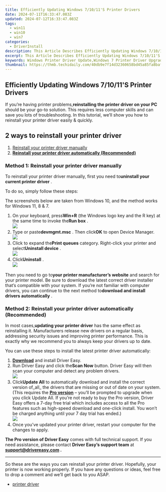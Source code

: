 ```yaml
---
title: Efficiently Updating Windows 7/10/11'S Printer Drivers
date: 2024-07-11T16:33:47.083Z
updated: 2024-07-12T16:33:47.083Z
tags:
  - win11
  - win10
  - win7
categories:
  - DriverInstall
description: This Article Describes Efficiently Updating Windows 7/10/11'S Printer Drivers
excerpt: This Article Describes Efficiently Updating Windows 7/10/11'S Printer Drivers
keywords: Windows Printer Driver Update,Windows 7 Printer Driver Upgrade,Printer Drivers for Windows 10,Windows 11 Printer Driver Update Guide,Efficient Printer Drivers Installation Tips,Automate Printer Driver Updates on Windows,efficiently updating windows 71011s printer drivers
thumbnail: https://thmb.techidaily.com/40db9e7f14d32360658bd45a85fa8baf591a4c12413f48e4137aa1f90c61fa60.jpg
---
```


## Efficiently Updating Windows 7/10/11'S Printer Drivers

 If you’re having printer problems,**reinstalling the printer driver on your PC** should be your go-to solution. This requires less computer skills and can save you lots of troubleshooting. In this tutorial, we’ll show you how to reinstall your printer driver easily & quickly.

## 2 ways to reinstall your printer driver

1. [Reinstall your printer driver manually](#method1)
2. **[Reinstall your printer driver automatically (Recommended)](#method2)**

### Method 1: Reinstall your printer driver manually

 To reinstall your printer driver manually, first you need to**uninstall your current printer driver** .

To do so, simply follow these steps:

 The screenshots below are taken from Windows 10, and the method works for Windows 11, 8 & 7.

1. On your keyboard, press**Win+R** (the Windows logo key and the R key) at the same time to invoke the**Run box** .  
![](https://images.drivereasy.com/wp-content/uploads/2020/10/just-a-run-box.jpg)
2. Type or paste**devmgmt.msc** . Then click**OK** to open Device Manager.  
![](https://images.drivereasy.com/wp-content/uploads/2020/10/device-manager-run-box-ok.jpg)
3. Click to expand the**Print queues** category. Right-click your printer and select**Uninstall device** .  
![](https://images.drivereasy.com/wp-content/uploads/2020/10/device-manager-reinstall-printer-02.jpg)
4. Click**Uninstall** .  
![](https://images.drivereasy.com/wp-content/uploads/2020/10/device-manager-reinstall-printer-03.jpg)

 Then you need to go to**your printer manufacturer’s website** and search for your printer model. Be sure to download the latest correct driver installer that’s compatible with your system. If you’re not familiar with computer drivers, you can continue to the next method to**download and install drivers automatically** .

### Method 2: Reinstall your printer driver automatically (Recommended)

 In most cases,**updating your printer driver** has the same effect as reinstalling it. Manufacturers release new drivers on a regular basis, addressing security issues and improving printer performance. This is exactly why we recommend you to always keep your drivers up to date.

 You can use these steps to install the latest printer driver automatically:

1. [**Download**](https://tools.techidaily.com/drivereasy/download/) and install Driver Easy.
2. Run Driver Easy and click the**Scan Now** button. Driver Easy will then scan your computer and detect any problem drivers.  
![](https://www.drivereasy.com/wp-content/uploads/2020/10/6_0_scan-now.jpg)
3. Click**Update All** to automatically download and install the correct version of_all_ the drivers that are missing or out of date on your system.  
 (This requires the **[Pro version](https://tools.techidaily.com/drivereasy/download/)**  – you’ll be prompted to upgrade when you click Update All. If you’re not ready to buy the Pro version, Driver Easy offers a 7-day free trial which includes access to all the Pro features such as high-speed download and one-click install. You won’t be charged anything until your 7 day trial has ended.)  
![](https://www.drivereasy.com/wp-content/uploads/2020/10/6_0_update-all-printer.jpg)
4. Once you’ve updated your printer driver, restart your computer for the changes to apply.

**The Pro version of Driver Easy** comes with full technical support. If you need assistance, please contact **Driver Easy’s support team** at **[support@drivereasy.com](mailto:support@drivereasy.com) .**

---

 So these are the ways you can reinstall your printer driver. Hopefully, your printer is now working properly. If you have any questions or ideas, feel free to drop a comment and we’ll get back to you ASAP.

* [printer driver](https://tools.techidaily.com/drivereasy/download/)

<ins class="adsbygoogle"
     style="display:block"
     data-ad-format="autorelaxed"
     data-ad-client="ca-pub-7571918770474297"
     data-ad-slot="1223367746"></ins>



<ins class="adsbygoogle"
     style="display:block"
     data-ad-client="ca-pub-7571918770474297"
     data-ad-slot="8358498916"
     data-ad-format="auto"
     data-full-width-responsive="true"></ins>


